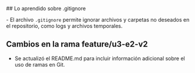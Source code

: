 \## Lo aprendido sobre .gitignore

\- El archivo `.gitignore` permite ignorar archivos y carpetas no deseados en el repositorio, como logs y archivos temporales.



## Cambios en la rama feature/u3-e2-v2
- Se actualizó el README.md para incluir información adicional sobre el uso de ramas en Git.
